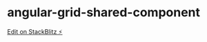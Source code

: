 # angular-grid-shared-component

[Edit on StackBlitz ⚡️](https://stackblitz.com/edit/angular-grid-shared-component)